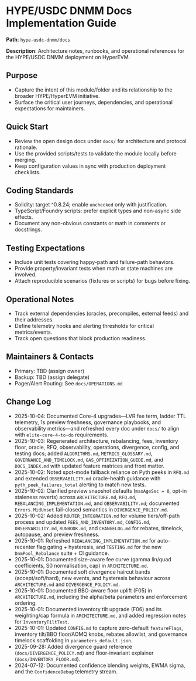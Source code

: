 # HYPE/USDC DNMM Docs Implementation Guide

**Path**: `hype-usdc-dnmm/docs`

**Description**: Architecture notes, runbooks, and operational references for the HYPE/USDC DNMM deployment on HyperEVM.

## Purpose
- Capture the intent of this module/folder and its relationship to the broader HYPE/HyperEVM initiative.
- Surface the critical user journeys, dependencies, and operational expectations for maintainers.

## Quick Start
- Review the open design docs under `docs/` for architecture and protocol rationale.
- Use the provided scripts/tests to validate the module locally before merging.
- Keep configuration values in sync with production deployment checklists.

## Coding Standards
- Solidity: target ^0.8.24; enable `unchecked` only with justification.
- TypeScript/Foundry scripts: prefer explicit types and non-async side effects.
- Document any non-obvious constants or math in comments or docstrings.

## Testing Expectations
- Include unit tests covering happy-path and failure-path behaviors.
- Provide property/invariant tests when math or state machines are involved.
- Attach reproducible scenarios (fixtures or scripts) for bugs before fixing.

## Operational Notes
- Track external dependencies (oracles, precompiles, external feeds) and their addresses.
- Define telemetry hooks and alerting thresholds for critical metrics/events.
- Track open questions that block production readiness.

## Maintainers & Contacts
- Primary: TBD (assign owner)
- Backup: TBD (assign delegate)
- Pager/Alert Routing: See `docs/OPERATIONS.md`

## Change Log
- 2025-10-04: Documented Core-4 upgrades—LVR fee term, ladder TTL telemetry, 1s preview freshness, governance playbooks, and observability metrics—and refreshed every doc under `docs/` to align with `elite-core-4-to-do` requirements.
- 2025-10-03: Regenerated architecture, rebalancing, fees, inventory floor, oracle, RFQ, observability, operations, divergence, config, and testing docs; added `ALGORITHMS.md`, `METRICS_GLOSSARY.md`, `GOVERNANCE_AND_TIMELOCK.md`, `GAS_OPTIMIZATION_GUIDE.md`, and `DOCS_INDEX.md` with updated feature matrices and front matter.
- 2025-10-02: Noted spot-mode fallback reliance on Pyth peeks in `RFQ.md` and extended `OBSERVABILITY.md` oracle-health guidance with `pyth_peek_failures_total` alerting to match new tests.
- 2025-10-02: Clarified preview snapshot defaults (`maxAgeSec = 0`, opt-in staleness reverts) across `ARCHITECTURE.md`, `RFQ.md`, `REBALANCING_IMPLEMENTATION.md`, and `OBSERVABILITY.md`; documented `Errors.MidUnset` fail-closed semantics in `DIVERGENCE_POLICY.md`.
- 2025-10-02: Added `ROUTER_INTEGRATION.md` for volume tiers/off-path process and updated `FEES_AND_INVENTORY.md`, `CONFIG.md`, `OBSERVABILITY.md`, `RUNBOOK.md`, and `CHANGELOG.md` for rebates, timelock, autopause, and preview freshness.
- 2025-10-01: Refreshed `REBALANCING_IMPLEMENTATION.md` for auto-recenter flag gating + hysteresis, and `TESTING.md` for the new `DnmPool_Rebalance` suite + CI guidance.
- 2025-10-01: Documented size-aware fee curve (gamma lin/quad coefficients, S0 normalisation, cap) in `ARCHITECTURE.md`.
- 2025-10-01: Documented soft divergence haircut bands (accept/soft/hard), new events, and hysteresis behaviour across `ARCHITECTURE.md` and `DIVERGENCE_POLICY.md`.
- 2025-10-01: Documented BBO-aware floor uplift (F05) in `ARCHITECTURE.md`, including the alpha/beta parameters and enforcement ordering.
- 2025-10-01: Documented inventory tilt upgrade (F06) and its weighting/cap formula in `ARCHITECTURE.md`, and added regression notes for `InventoryTiltTest`.
- 2025-10-01: Updated `CONFIG.md` to capture zero-default `featureFlags`, inventory tilt/BBO floor/AOMQ knobs, rebates allowlist, and governance timelock scaffolding in `parameters_default.json`.
- 2025-09-28: Added divergence guard reference (`docs/DIVERGENCE_POLICY.md`) and floor-invariant explainer (`docs/INVENTORY_FLOOR.md`).
- 2024-07-12: Documented confidence blending weights, EWMA sigma, and the `ConfidenceDebug` telemetry stream.
